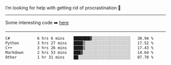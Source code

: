 I’m looking for help with getting rid of procrastination 🤔

-----

Some interesting code :arrow_right: [here](https://github.com/zhen8838/playground)

-----

<!--START_SECTION:waka-->

```txt
C#            6 hrs 6 mins    ███████▓░░░░░░░░░░░░░░░░░   30.94 %
Python        3 hrs 27 mins   ████▒░░░░░░░░░░░░░░░░░░░░   17.52 %
C++           3 hrs 26 mins   ████▒░░░░░░░░░░░░░░░░░░░░   17.43 %
Markdown      2 hrs 53 mins   ███▓░░░░░░░░░░░░░░░░░░░░░   14.64 %
Other         1 hr 31 mins    ██░░░░░░░░░░░░░░░░░░░░░░░   07.70 %
```

<!--END_SECTION:waka-->

<!--
**zhen8838/zhen8838** is a ✨ _special_ ✨ repository because its `README.md` (this file) appears on your GitHub profile.

Here are some ideas to get you started:

- 🔭 I’m currently working on ...
- 🌱 I’m currently learning ...
- 👯 I’m looking to collaborate on ...
 ...
- 💬 Ask me about ...
- 📫 How to reach me: ...
- 😄 Pronouns: ...
- ⚡ Fun fact: ...
-->

